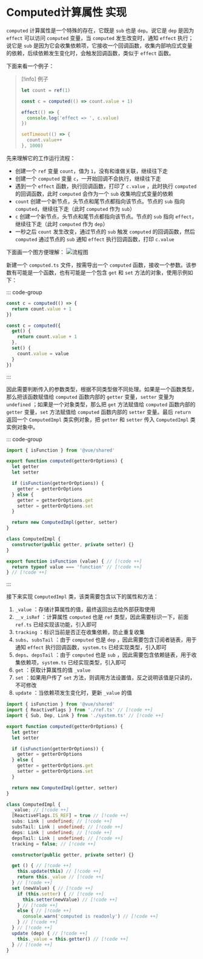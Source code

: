 # Computed计算属性 实现

`computed` 计算属性是一个特殊的存在，它既是 `sub` 也是 `dep`。说它是 `dep` 是因为 `effect` 可以访问 `computed` 变量，当 `computed` 发生改变时，通知 `effect` 执行；说它是 `sub` 是因为它会收集依赖项，它接收一个回调函数，收集内部响应式变量的依赖，后续依赖发生变化时，会触发回调函数，类似于 `effect` 函数。

下面来看一个例子：

> [!info] 例子
> ```js
> let count = ref(1)
>
> const c = computed(() => count.value + 1)
> 
> effect(() => {
>   console.log('effect => ', c.value)
> })
>
> setTimeout(() => {
>   count.value++
> }, 1000)
> ```

先来理解它的工作运行流程：
- 创建一个 `ref` 变量 `count`，值为 `1`，没有和谁做关联，继续往下走
- 创建一个 `computed` 变量 `c`，一开始回调不会执行，继续往下走
- 遇到一个 `effect` 函数，执行回调函数，打印了 `c.value` ，此时执行 `computed` 的回调函数，此时 `computed` 会作为一个 `sub` 收集响应式变量的依赖
- `count` 创建一个新节点，头节点和尾节点都指向该节点。节点的 `sub` 指向 `computed`，继续往下走（此时 `computed` 作为 `sub`）
- `c` 创建一个新节点，头节点和尾节点都指向该节点。节点的 `sub` 指向 `effect`，继续往下走（此时 `computed` 作为 `dep`）
- 一秒之后 `count` 发生改变，通过节点的 `sub` 触发 `computed` 的回调函数，然后 `computed` 通过节点的 `sub` 通知 `effect` 执行回调函数，打印 `c.value`

下面画一个图方便理解：
![流程图](https://pic1.imgdb.cn/item/6821949058cb8da5c8ed395a.png)

新建一个 `computed.ts` 文件，按需导出一个 `computed` 函数，接收一个参数。该参数有可能是一个函数，也有可能是一个包含 `get` 和 `set` 方法的对象，使用示例如下：

::: code-group
```js [function.js]
const c = computed(() => {
  return count.value + 1
})
```
```js [object.js]
const c = computed({
  get() {
    return count.value + 1
  },
  set() {
    count.value = value
  }
})
```
:::

因此需要判断传入的参数类型，根据不同类型做不同处理。如果是一个函数类型，那么把该函数赋值给 `computed` 函数内部的 `getter` 变量，`setter` 变量为 `undefined` ；如果是一个对象类型，那么把 `get` 方法赋值给 `computed` 函数内部的 `getter` 变量，`set` 方法赋值给 `computed` 函数内部的 `setter` 变量。最后 `return` 返回一个 `ComputedImpl` 类实例对象，把 `getter` 和 `setter` 传入 `ComputedImpl` 类实例对象中。

::: code-group
```ts [reactivity/computed.ts]
import { isFunction } from '@vue/shared'

export function computed(getterOrOptions) {
  let getter
  let setter

  if (isFunction(getterOrOptions)) {
    getter = getterOrOptions
  } else {
    getter = getterOrOptions.get
    setter = getterOrOptions.set
  }

  return new ComputedImpl(getter, setter)
}

class ComputedImpl {
  constructor(public getter, private setter) {}
}
```
```ts [shared/index.ts]
export function isFunction (value) { // [!code ++]
  return typeof value === 'function' // [!code ++]
} // [!code ++]
```
:::

接下来实现 `ComputedImpl` 类，该类需要包含以下的属性和方法：

1. `_value` ：存储计算属性的值，最终返回出去给外部获取使用
2. `__v_isRef` ：计算属性 `computed` 也是 `ref` 类型，因此需要标识一下，前面 `ref.ts` 已经实现该功能，引入即可
3. `tracking` ：标识当前是否正在收集依赖，防止重复收集
4. `subs`、`subsTail` ：由于 `computed` 也是 `dep` ，因此需要包含订阅者链表，用于通知 `effect` 执行回调函数，`system.ts` 已经实现类型，引入即可
5. `deps`、`depsTail` ：由于 `computed` 也是 `sub` ，因此需要包含依赖链表，用于收集依赖项，`system.ts` 已经实现类型，引入即可
6. `get` ：获取计算属性的值 `_value`
7. `set` ：如果用户传了 `set` 方法，则调用方法设置值，反之说明该值是只读的，不可修改
8. `update` ：当依赖项发生变化时，更新 `_value` 的值

```ts
import { isFunction } from '@vue/shared'
import { ReactiveFlags } from './ref.ts' // [!code ++]
import { Sub, Dep, Link } from './system.ts' // [!code ++]

export function computed(getterOrOptions) {
  let getter
  let setter

  if (isFunction(getterOrOptions)) {
    getter = getterOrOptions
  } else {
    getter = getterOrOptions.get
    setter = getterOrOptions.set
  }

  return new ComputedImpl(getter, setter)
}

class ComputedImpl {
  _value; // [!code ++]
  [ReactiveFlags.IS_REF] = true // [!code ++]
  subs: Link | undefined; // [!code ++]
  subsTail: Link | undefined; // [!code ++]
  deps: Link | undefined; // [!code ++]
  depsTail: Link | undefined; // [!code ++]
  tracking = false; // [!code ++]

  constructor(public getter, private setter) {}

  get () { // [!code ++]
    this.update(this) // [!code ++]
    return this._value // [!code ++]
  } // [!code ++]
  set (newValue) { // [!code ++]
    if (this.setter) { // [!code ++]
      this.setter(newValue) // [!code ++]
    } // [!code ++]
    else { // [!code ++]
      console.warn('computed is readonly') // [!code ++]
    } // [!code ++]
  } // [!code ++]
  update (dep) { // [!code ++]
    this._value = this.getter() // [!code ++]
  } // [!code ++]
}
```
